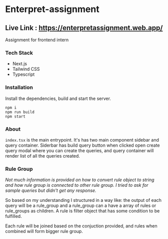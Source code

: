 # Enterpret-assignment

## Live Link : https://enterpretassignment.web.app/

Assignment for frontend intern

### Tech Stack

-   Next.js
-   Tailwind CSS
-   Typescript

### Installation

Install the dependencies, build and start the server.

```
npm i
npm run build
npm start
```

### About

`index.tsx` is the main entrypoint. It's has two main component sidebar and query container. Siderbar has build query button when clicked open create query modal where you can create the queries, and query container will render list of all the queries created.

### Rule Group

*Not much information is provided on how to convert rule object to string
and how rule group is connected to other rule group.
I tried to ask for sample queries but didn't get any response.*

So based on my understanding I structured in a way like:
the output of each query will be a rule_group and a rule_group can a have a array of rules or rule_groups as children. A rule is filter object that has some condition to be fulfilled.

Each rule will be joined based on the conjuction provided, and rules when combined will form bigger rule group.

